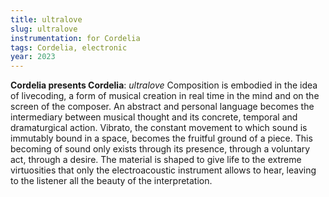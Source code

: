 ```yaml
---
title: ultralove
slug: ultralove
instrumentation: for Cordelia
tags: Cordelia, electronic
year: 2023
---
```

**Cordelia presents Cordelia**: _ultralove_
Composition is embodied in the idea of livecoding, a form of musical creation in real time in the mind and on the screen of the composer. An abstract and personal language becomes the intermediary between musical thought and its concrete, temporal and dramaturgical action. Vibrato, the constant movement to which sound is immutably bound in a space, becomes the fruitful ground of a piece. This becoming of sound only exists through its presence, through a voluntary act, through a desire. The material is shaped to give life to the extreme virtuosities that only the electroacoustic instrument allows to hear, leaving to the listener all the beauty of the interpretation.